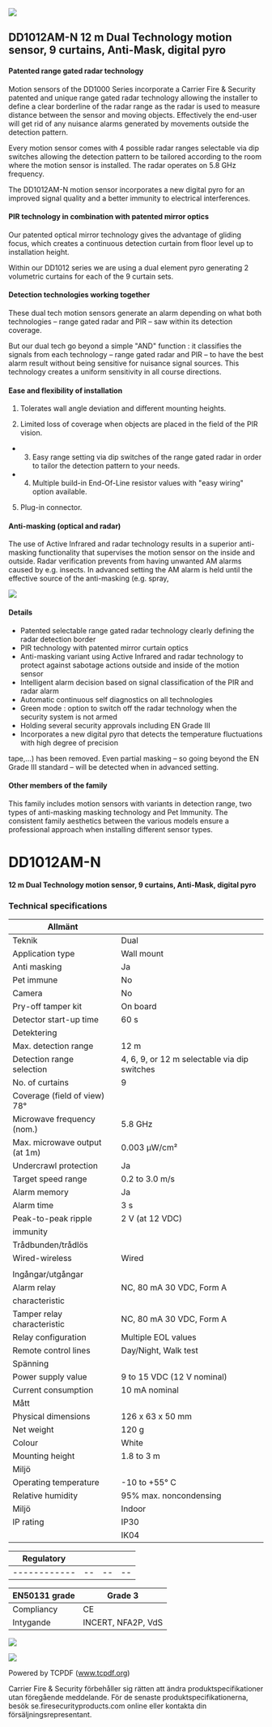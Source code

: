 ![](_page_0_Picture_0.jpeg)

## DD1012AM-N **12 m Dual Technology motion sensor, 9 curtains, Anti-Mask, digital pyro**

#### **Patented range gated radar technology**

Motion sensors of the DD1000 Series incorporate a Carrier Fire & Security patented and unique range gated radar technology allowing the installer to define a clear borderline of the radar range as the radar is used to measure distance between the sensor and moving objects. Effectively the end-user will get rid of any nuisance alarms generated by movements outside the detection pattern.

Every motion sensor comes with 4 possible radar ranges selectable via dip switches allowing the detection pattern to be tailored according to the room where the motion sensor is installed. The radar operates on 5.8 GHz frequency.

The DD1012AM-N motion sensor incorporates a new digital pyro for an improved signal quality and a better immunity to electrical interferences.

#### **PIR technology in combination with patented mirror optics**

Our patented optical mirror technology gives the advantage of gliding focus, which creates a continuous detection curtain from floor level up to installation height.

Within our DD1012 series we are using a dual element pyro generating 2 volumetric curtains for each of the 9 curtain sets.

#### **Detection technologies working together**

These dual tech motion sensors generate an alarm depending on what both technologies – range gated radar and PIR – saw within its detection coverage.

But our dual tech go beyond a simple "AND" function : it classifies the signals from each technology – range gated radar and PIR – to have the best alarm result without being sensitive for nuisance signal sources. This technology creates a uniform sensitivity in all course directions.

#### **Ease and flexibility of installation**

1. Tolerates wall angle deviation and different mounting heights.

2. Limited loss of coverage when objects are placed in the field of the PIR vision.

- 3. Easy range setting via dip switches of the range gated radar in order to tailor the detection pattern to your needs.
- 4. Multiple build-in End-Of-Line resistor values with "easy wiring" option available.

5. Plug-in connector.

#### **Anti-masking (optical and radar)**

The use of Active Infrared and radar technology results in a superior anti-masking functionality that supervises the motion sensor on the inside and outside. Radar verification prevents from having unwanted AM alarms caused by e.g. insects. In advanced setting the AM alarm is held until the effective source of the anti-masking (e.g. spray,

![](_page_0_Picture_20.jpeg)

#### **Details**

- Patented selectable range gated radar technology clearly defining the radar detection border
- PIR technology with patented mirror curtain optics
- Anti-masking variant using Active Infrared and radar technology to protect against sabotage actions outside and inside of the motion sensor
- Intelligent alarm decision based on signal classification of the PIR and radar alarm
- Automatic continuous self diagnostics on all technologies
- Green mode : option to switch off the radar technology when the security system is not armed
- Holding several security approvals including EN Grade III
- Incorporates a new digital pyro that detects the temperature fluctuations with high degree of precision

tape,…) has been removed. Even partial masking – so going beyond the EN Grade III standard – will be detected when in advanced setting.

#### **Other members of the family**

This family includes motion sensors with variants in detection range, two types of anti-masking masking technology and Pet Immunity. The consistent family aesthetics between the various models ensure a professional approach when installing different sensor types.

# DD1012AM-N

**12 m Dual Technology motion sensor, 9 curtains, Anti-Mask, digital pyro**

### **Technical specifications**

| Allmänt                          |                                              |
|----------------------------------|----------------------------------------------|
| Teknik                           | Dual                                         |
| Application type                 | Wall mount                                   |
| Anti masking                     | Ja                                           |
| Pet immune                       | No                                           |
| Camera                           | No                                           |
| Pry-off tamper kit               | On board                                     |
| Detector start-up time           | 60 s                                         |
| Detektering                      |                                              |
| Max. detection range             | 12 m                                         |
| Detection range<br>selection     | 4, 6, 9, or 12 m selectable via dip switches |
| No. of curtains                  | 9                                            |
| Coverage (field of view) 78°     |                                              |
| Microwave frequency<br>(nom.)    | 5.8 GHz                                      |
| Max. microwave output<br>(at 1m) | 0.003 µW/cm²                                 |
| Undercrawl protection            | Ja                                           |
| Target speed range               | 0.2 to 3.0 m/s                               |
| Alarm memory                     | Ja                                           |
| Alarm time                       | 3 s                                          |
| Peak-to-peak ripple              | 2 V (at 12 VDC)                              |
| immunity                         |                                              |
| Trådbunden/trådlös               |                                              |
| Wired-wireless                   | Wired                                        |
|                                  |                                              |
| Ingångar/utgångar                |                                              |
| Alarm relay                      | NC, 80 mA 30 VDC, Form A                     |
| characteristic                   |                                              |
| Tamper relay<br>characteristic   | NC, 80 mA 30 VDC, Form A                     |
| Relay configuration              | Multiple EOL values                          |
| Remote control lines             | Day/Night, Walk test                         |
| Spänning                         |                                              |
| Power supply value               | 9 to 15 VDC (12 V nominal)                   |
| Current consumption              | 10 mA nominal                                |
| Mått                             |                                              |
| Physical dimensions              | 126 x 63 x 50 mm                             |
| Net weight                       | 120 g                                        |
| Colour                           | White                                        |
| Mounting height                  | 1.8 to 3 m                                   |
| Miljö                            |                                              |
| Operating temperature            | -10 to +55° C                                |
| Relative humidity                | 95% max. noncondensing                       |
| Miljö                            | Indoor                                       |
| IP rating                        | IP30                                         |
|                                  | IK04                                         |

| Regulatory |  |  |  |
|------------|--|--|--|
|------------|--|--|--|

| EN50131 grade | Grade 3            |
|---------------|--------------------|
| Compliancy    | CE                 |
| Intygande     | INCERT, NFA2P, VdS |

![](_page_2_Picture_6.jpeg)

![](_page_2_Picture_7.jpeg)

Powered by TCPDF (www.tcpdf.org)

Carrier Fire & Security förbehåller sig rätten att ändra produktspecifikationer utan föregående meddelande. För de senaste produktspecifikationerna, besök se.firesecurityproducts.com online eller kontakta din försäljningsrepresentant.